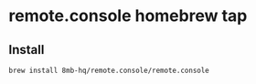 # remote.console homebrew tap

## Install

```shell
brew install 8mb-hq/remote.console/remote.console
```
